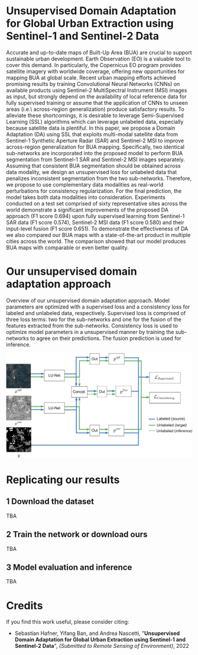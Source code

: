 # Unsupervised Domain Adaptation for Global Urban Extraction using Sentinel-1 and Sentinel-2 Data




Accurate and up-to-date maps of Built-Up Area (BUA) are crucial to support sustainable urban development. Earth Observation (EO) is a valuable tool to cover this demand. In particularly, the Copernicus EO program provides satellite imagery with worldwide coverage, offering new opportunities for mapping BUA at global scale. Recent urban mapping efforts achieved promising results by training Convolutional Neural Networks (CNNs) on available products using Sentinel-2 MultiSpectral Instrument (MSI) images as input, but strongly depend on the availability of local reference data for fully supervised training or assume that the application of CNNs to unseen areas (i.e.\ across-region generalization) produce satisfactory results. To alleviate these shortcomings, it is desirable to leverage Semi-Supervised Learning (SSL) algorithms which can leverage unlabeled data, especially because satellite data is plentiful. In this paper, we propose a Domain Adaptation (DA) using SSL that exploits multi-modal satellite data from Sentinel-1 Synthetic Aperture Radar (SAR) and Sentinel-2 MSI to improve across-region generalization for BUA mapping. Specifically, two identical sub-networks are incorporated into the proposed model to perform BUA segmentation from Sentinel-1 SAR and Sentinel-2 MSI images separately. Assuming that consistent BUA segmentation should be obtained across data modality, we design an unsupervised loss for unlabeled data that penalizes inconsistent segmentation from the two sub-networks. Therefore, we propose to use complementary data modalities as real-world perturbations for consistency regularization. For the final prediction, the model takes both data modalities into consideration. Experiments conducted on a test set comprised of sixty representative sites across the world demonstrate a significant improvements of the proposed DA approach (F1 score 0.694) upon fully supervised learning from Sentinel-1 SAR data (F1 score 0.574), Sentinel-2 MSI data (F1 score 0.580) and their input-level fusion (F1 score 0.651). To demonstrate the effectiveness of DA we also compared our BUA maps with a state-of-the-art product in multiple cities across the world. The comparison showed that our model produces BUA maps with comparable or even better quality.

# Our unsupervised domain adaptation approach

Overview of our unsupervised domain adaptation approach. Model parameters are optimized with a supervised loss and a consistency loss for labeled and unlabeled data, respectively. Supervised loss is comprised of three loss terms: two for the sub-networks and one for the fusion of the features extracted from the sub-networks. Consistency loss is used to optimize model parameters in a unsupervised manner by training the sub-networks to agree on their predictions. The fusion prediction is used for inference.

![](figures/domain_adaptation_workflow_revised.png)


# Replicating our results
## 1 Download the dataset
TBA

## 2 Train the network or download ours
TBA

## 3 Model evaluation and inference
TBA

# Credits

If you find this work useful, please consider citing:

* Sebastian Hafner, Yifang Ban, and Andrea Nascetti, "**Unsupervised Domain Adaptation for Global Urban Extraction using Sentinel-1 and Sentinel-2 Data**", *(Submitted to Remote Sensing of Environment)*, 2022

  ```bibtex

  ```
  